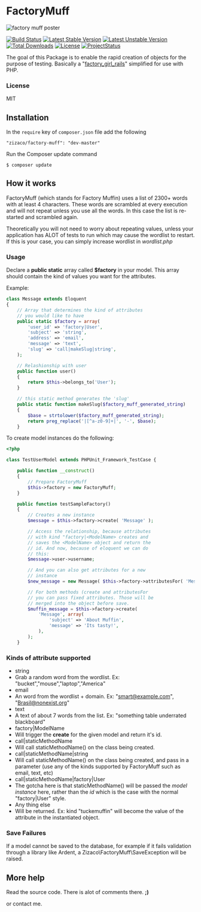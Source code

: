 FactoryMuff
===========

![factory muff poster](https://dl.dropbox.com/u/12506137/libs_bundles/factorymuff.png)

[![Build Status](https://api.travis-ci.org/Zizaco/factory-muff.png)](https://travis-ci.org/Zizaco/factory-muff)
[![Latest Stable Version](https://poser.pugx.org/zizaco/factory-muff/v/stable.png)](https://packagist.org/packages/zizaco/factory-muff)
[![Latest Unstable Version](https://poser.pugx.org/zizaco/factory-muff/v/unstable.png)](https://packagist.org/packages/zizaco/factory-muff)
[![Total Downloads](https://poser.pugx.org/zizaco/factory-muff/downloads.png)](https://packagist.org/packages/zizaco/factory-muff)
[![License](https://poser.pugx.org/zizaco/factory-muff/license.png)](https://packagist.org/packages/zizaco/factory-muff)
[![ProjectStatus](http://stillmaintained.com/Zizaco/factory-muff.png)](http://stillmaintained.com/Zizaco/factory-muff)

The goal of this Package is to enable the rapid creation of objects for the purpose of testing. Basically a "[factory\_girl\_rails](https://github.com/thoughtbot/factory_girl_rails)" simplified for use with PHP.

### License

MIT

Installation
-----------

In the `require` key of `composer.json` file add the following

    "zizaco/factory-muff": "dev-master"

Run the Composer update command

    $ composer update


How it works
------------

FactoryMuff (which stands for Factory Muffin) uses a list of 2300+ words with at least 4 characters. These words are scrambled at every execution and will not repeat unless you use all the words. In this case the list is re-started and scrambled again.

Theoretically you will not need to worry about repeating values​​, unless your application has ALOT of tests to run which may cause the wordlist to restart. If this is your case, you can simply increase wordlist in _wordlist.php_

### Usage

Declare a __public static__ array called __$factory__ in your model. This array should contain the kind of values you want for the attributes.

Example:
```php
class Message extends Eloquent
{
    // Array that determines the kind of attributes
    // you would like to have
    public static $factory = array(
        'user_id' => 'factory|User',
        'subject' => 'string',
        'address' => 'email',
        'message' => 'text',
        'slug' => 'call|makeSlug|string',
    );

    // Relashionship with user
    public function user()
    {
        return $this->belongs_to('User');
    }

    // this static method generates the 'slug'
    public static function makeSlug($factory_muff_generated_string)
    {
        $base = strtolower($factory_muff_generated_string);
        return preg_replace('|[^a-z0-9]+|', '-', $base);
    }
```

To create model instances do the following:
```php
<?php

class TestUserModel extends PHPUnit_Framework_TestCase {

    public function __construct()
    {
        // Prepare FactoryMuff
        $this->factory = new FactoryMuff;
    }

    public function testSampleFactory()
    {
        // Creates a new instance
        $message = $this->factory->create( 'Message' );

        // Access the relationship, because attributes
        // with kind "factory|<ModelName> creates and
        // saves the <ModelName> object and return the
        // id. And now, because of eloquent we can do
        // this:
        $message->user->username;

        // And you can also get attributes for a new
        // instance
        $new_message = new Message( $this->factory->attributesFor( 'Message' ) )

        // For both methods (create and attributesFor
        // you can pass fixed attributes. Those will be
        // merged into the object before save.
        $muffin_message = $this->factory->create(
            'Message', array(
                'subject' => 'About Muffin',
                'message' => 'Its tasty!',
            ),
        );
    }
```

### Kinds of attribute supported

* string
 * Grab a random word from the wordlist. Ex: "bucket","mouse","laptop","America"
* email
 * An word from the wordlist + domain. Ex: "smart@example.com", "Brasil@nonexist.org"
* text
 * A text of about 7 words from the list. Ex: "something table underrated blackboard"
* factory|ModelName
 * Will trigger the __create__ for the given model and return it's id.
* call|staticMethodName
 * Will call staticMethodName() on the class being created.
* call|staticMethodName|string
 * Will call staticMethodName() on the class being created, and pass in a parameter (use any of the kinds supported by FactoryMuff such as email, text, etc)
* call|staticMethodName|factory|User
 * The gotcha here is that staticMethodName() will be passed the _model instance_ here, rather than the _id_ which is the case with the normal "factory|User" style.
* Any thing else
 * Will be returned. Ex: kind "tuckemuffin" will become the value of the attribute in the instantiated object.


### Save Failures

If a model cannot be saved to the database, for example if it fails validation through a library like Ardent, a Zizaco\FactoryMuff\SaveException will be raised.

More help
---------

Read the source code. There is alot of comments there. __;)__

or contact me.
